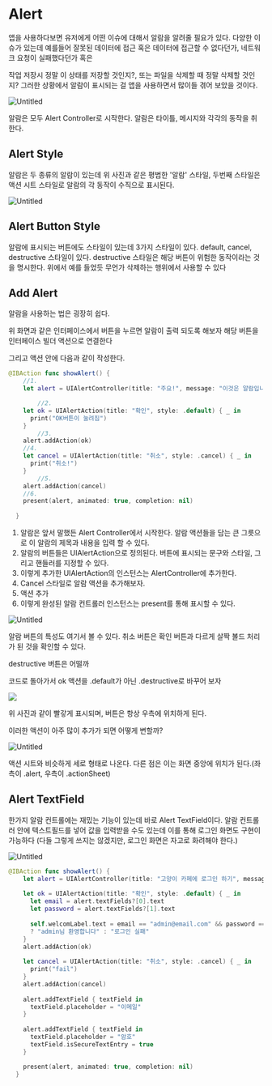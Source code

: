 # Alert
앱을 사용하다보면 유저에게 어떤 이슈에 대해서 알람을 알려줄 필요가 있다. 다양한 이슈가 있는데 예를들어 잘못된 데이터에 접근 혹은 데이터에 접근할 수 없다던가, 네트워크 요청이 실패했다던가 혹은

작업 저장시 정말 이 상태를 저장할 것인지?, 또는 파일을 삭제할 때 정말 삭제할 것인지? 그러한 상황에서 알람이 표시되는 걸 앱을 사용하면서 많이들 겪어 보았을 것이다.

![Untitled](Alert/default.png)

알람은 모두 Alert Controller로 시작한다. 알람은 타이틀, 메시지와 각각의 동작을 취한다.

## Alert Style

알람은 두 종류의 알람이 있는데 위 사진과 같은 평범한 '알람' 스타일, 두번째 스타일은 액션 시트 스타일로 알람의 각 동작이 수직으로 표시된다.

![Untitled](Alert/action.png)

## Alert Button Style

알람에 표시되는 버튼에도 스타일이 있는데 3가지 스타일이 있다. default, cancel, destructive 스타일이 있다. destructive 스타일은 해당 버튼이 위험한 동작이라는 것을 명시한다. 위에서 예를 들었듯 무언가 삭제하는 행위에서 사용할 수 있다

## Add Alert

알람을 사용하는 법은 굉장히 쉽다.

위 화면과 같은 인터페이스에서 버튼을 누르면 알람이 출력 되도록 해보자 해당 버튼을 인터페이스 빌더 액션으로 연결한다

그리고 액션 안에 다음과 같이 작성한다.

```swift
@IBAction func showAlert() {
    //1. 
    let alert = UIAlertController(title: "주요!", message: "이것은 알람입니다 자세히보세요!", preferredStyle: .alert)

		//2.
    let ok = UIAlertAction(title: "확인", style: .default) { _ in
      print("OK버튼이 눌려짐")
    }
		//3.
    alert.addAction(ok)
    //4.
    let cancel = UIAlertAction(title: "취소", style: .cancel) { _ in
      print("취소!")
    }
		//5.
    alert.addAction(cancel)
    //6.
    present(alert, animated: true, completion: nil)
   
  }
```

1. 알람은 앞서 말했든 Alert Controller에서 시작한다. 알람 액션들을 담는 큰 그릇으로 이 알람의 제목과 내용을 입력 할 수 있다.
2. 알람의 버튼들은 UIAlertAction으로 정의된다. 버튼에 표시되는 문구와 스타일, 그리고 핸들러를 지정할 수 있다.
3. 이렇게 추가한 UIAlertAction의 인스턴스는 AlertController에 추가한다.
4. Cancel 스타일로 알람 액션을 추가해보자.
5. 액션 추가
6. 이렇게 완성된 알람 컨트롤러 인스턴스는 present를 통해 표시할 수 있다.

![Untitled](Alert/cancel.png)

알람 버튼의 특성도 여기서 볼 수 있다. 취소 버튼은 확인 버튼과 다르게 살짝 볼드 처리가 된 것을 확인할 수 있다.

destructive 버튼은 어떨까

코드로 돌아가서 ok 액션을 .default가 아닌 .destructive로 바꾸어 보자

![](Alert/distructive.png)

위 사진과 같이 빨갛게 표시되며, 버튼은 항상 우측에 위치하게 된다. 

이러한 액션이 아주 많이 추가가 되면 어떻게 변할까?

![Untitled](Alert/manyActions.png)

액션 시트와 비슷하게 세로 형태로 나온다. 다른 점은 이는 화면 중앙에 위치가 된다.(좌측이 .alert, 우측이 .actionSheet)

## Alert TextField

한가지 알람 컨트롤에는 재밌는 기능이 있는데 바로 Alert TextField이다. 알람 컨트롤러 안에 텍스트필드를 넣어 값을 입력받을 수도 있는데 이를 통해 로그인 화면도 구현이 가능하다 (다들 그렇게 쓰지는 않겠지만, 로그인 화면은 자고로 화려해야 한다.)

![Untitled](Alert/login.png)

```swift
@IBAction func showAlert() {
    let alert = UIAlertController(title: "고양이 카페에 로그인 하기", message: "고양이 카페에 로그인 하기 위한 이메일과 비밀번호를 입력해 주세요", preferredStyle: .alert)
    
    let ok = UIAlertAction(title: "확인", style: .default) { _ in
      let email = alert.textFields?[0].text
      let password = alert.textFields?[1].text
      
      self.welcomLabel.text = email == "admin@email.com" && password == "123456"
      ? "admin님 환영합니다" : "로그인 실패"
    }
    alert.addAction(ok)
    
    let cancel = UIAlertAction(title: "취소", style: .cancel) { _ in
      print("fail")
    }
    alert.addAction(cancel)
    
    alert.addTextField { textField in
      textField.placeholder = "이메일"
    }
    
    alert.addTextField { textField in
      textField.placeholder = "암호"
      textField.isSecureTextEntry = true
    }

    present(alert, animated: true, completion: nil)
  }
```